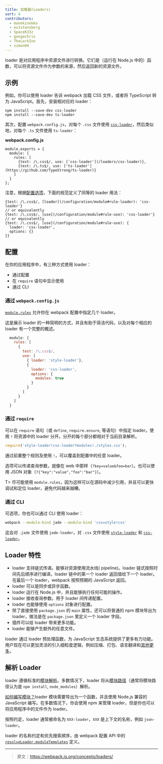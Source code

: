 ```yaml
---
title: 加载器(Loaders)
sort: 4
contributors:
  - manekinekko
  - ev1stensberg
  - SpaceK33z
  - gangachris
  - TheLarkInn
  - simon04
---
```


loader 是对应用程序中资源文件进行转换。它们是（运行在 Node.js 中的）函数，可以将资源文件作为参数的来源，然后返回新的资源文件。

## 示例

例如，你可以使用 loader 告诉 webpack 加载 CSS 文件，或者将 TypeScript 转为 JavaScript。首先，安装相对应的 loader：

```
npm install --save-dev css-loader
npm install --save-dev ts-loader
```

其次，配置 `webpack.config.js`，对每个 `.css` 文件使用 [`css-loader`](/loaders/css-loader)，然后类似地，对每个 `.ts` 文件使用 `ts-loader`：

**webpack.config.js**

```js-with-links-with-details
module.exports = {
  module: {
    rules: [
      {test: /\.css$/, use: ['css-loader'](/loaders/css-loader)},
      {test: /\.ts$/, use: ['ts-loader'](https://github.com/TypeStrong/ts-loader)}
    ]
  }
};
```

注意，根据[配置选项](/configuration#options)，下面的规范定义了同等的 loader 用法：

```js-with-links-with-details
{test: /\.css$/, [loader](/configuration/module#rule-loader): 'css-loader'}
// or equivalently
{test: /\.css$/, [use](/configuration/module#rule-use): 'css-loader'}
// or equivalently
{test: /\.css$/, [use](/configuration/module#rule-use): {
  loader: 'css-loader',
  options: {}
}}
```

## 配置

在你的应用程序中，有三种方式使用 loader：

* 通过配置
* 在 `require` 语句中显示使用
* 通过 CLI

### 通过 `webpack.config.js`

[`module.rules`](https://webpack.js.org/configuration/module/#module-rules) 允许你在 webpack 配置中指定几个 loader。

这是展示 loader 的一种简明的方式，并且有助于简洁代码，以及对每个相应的 loader 有一个完整的概述。

```js
  module: {
    rules: [
      {
        test: /\.css$/,
        use: [
          { loader: 'style-loader'},
          {
            loader: 'css-loader',
            options: {
              modules: true
            }
          }
        ]
      }
    ]
  }
```

### 通过 `require`

可以在 `require` 语句（或 `define`, `require.ensure`, 等语句）中指定 loader。使用 `!` 将资源中的 loader 分开。分开的每个部分都相对于当前目录解析。

```js
require('style-loader!css-loader?modules!./styles.css');
```

通过前置整个规则及使用 `!`，可以覆盖到配置中的任意 loader。

选项可以传递查询参数，就像在 web 中那样（`?key=value&foo=bar`）。也可以使用 JSON 对象（`?{"key":"value","foo":"bar"}`）。

T> 尽可能使用 `module.rules`，因为这样可以在源码中减少引用，并且可以更快调试和定位 loader，避免代码越来越糟。

### 通过 CLI

可选项，你也可以通过 CLI 使用 loader：

```sh
webpack --module-bind jade --module-bind 'css=style!css'
```

这会对 `.jade` 文件使用 `jade-loader`，对 `.css` 文件使用 [`style-loader`](/loaders/style-loader) 和 [`css-loader`](/loaders/css-loader)。

## Loader 特性

* loader 支持链式传递。能够对资源使用流水线( pipeline)。loader 链式按照时间先后顺序进行编译。loader 链中的第一个 loader 返回值给下一个 loader。在最后一个 loader，webpack 按照预期的 JavaScript 返回。
* loader 可以是同步或异步函数。
* loader 运行在 Node.js 中，并且能够执行任何可能的操作。
* loader 接收查询参数。用于 loader 间传递配置。
* loader 也能够使用 `options` 对象进行配置。
* 除了直接使用 `package.json` 的 `main` 属性，还可以将普通的 npm 模块导出为 loader，做法是在 `package.json` 里定义一个 loader 字段。
* 插件可以给 loader 带来更多功能。
* loader 能够产生额外的任意文件。

loader 通过 loader 预处理函数，为 JavaScript 生态系统提供了更多有力功能。用户现在可以更加灵活的引入细粒度逻辑，例如压缩、打包、语言翻译和[其他更多](/loaders)。

## 解析 Loader

loader 遵循标准的[模块解析](/concepts/module-resolution/)。多数情况下，loader 将从[模块路径](/concepts/module-resolution/#module-paths)（通常将模块路径认为是 `npm install`, `node_modules`）解析。

[如何编写模块？](/development/how-to-write-a-loader)loader 模块需要导出为一个函数，并且使用 Node.js 兼容的 JavaScript 编写。在多数情况下，你会使用 npm 来管理 loader，但是你也可以将应用程序中的文件作为 loader。

按照约定，loader 通常被命名为 `XXX-loader`，`XXX` 是上下文的名称，例如 `json-loader`。

loader 的名称约定和优先搜索顺序，由 webpack 配置 API 中的  [`resolveLoader.moduleTemplates`](/configuration/resolve#resolveloader) 定义。

***

> 原文：https://webpack.js.org/concepts/loaders/